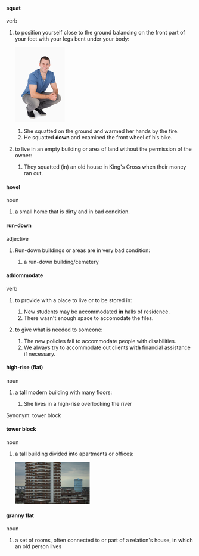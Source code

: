 #### squat

verb

1. to position yourself close to the ground balancing on the front part of your feet with your legs bent under your body:
   
   ![](./squat_noun_002_35436.jpg)

   1. She squatted on the ground and warmed her hands by the fire.
   2. He squatted **down** and examined the front wheel of his bike.
   
2. to live in an empty building or area of land without the permission of the owner:
   
   1. They squatted (in) an old house in King's Cross when their money ran out.


#### hovel
noun

1. a small home that is dirty and in bad condition.

#### run-down
adjective

1. Run-down buildings or areas are in very bad condition:
   
   1. a run-down building/cemetery


#### addommodate
verb

1. to provide with a place to live or to be stored in:
   
   1. New students may be accommodated **in** halls of residence.
   2. There wasn't enough space to accomodate the files.

2. to give what is needed to someone:
   
   1. The new policies fail to accommodate people with disabilities.
   2. We always try to accommodate out clients **with** financial assistance if necessary.


#### high-rise (flat)
noun

1. a tall modern building with many floors:
   
   1. She lives in a high-rise overlooking the river

Synonym: tower block

#### tower block
noun

1. a tall building divided into apartments or offices:
   
   ![](./towerb_noun_002_38560.jpg)

#### granny flat
noun

1. a set of rooms, often connected to or part of a relation's house, in which an old person lives








